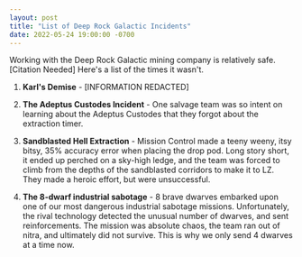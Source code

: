 ```yaml
---
layout: post
title: "List of Deep Rock Galactic Incidents"
date: 2022-05-24 19:00:00 -0700
---
```


Working with the Deep Rock Galactic mining company is relatively safe. [Citation Needed] Here's a list of the times it wasn't. 

1. **Karl's Demise** - [INFORMATION REDACTED]

2. **The Adeptus Custodes Incident** - One salvage team was so intent on learning about the Adeptus Custodes that they forgot about the extraction timer. 

3. **Sandblasted Hell Extraction** - Mission Control made a teeny weeny, itsy bitsy, 35% accuracy error when placing the drop pod. Long story short, it ended up perched on a sky-high ledge, and the team was forced to climb from the depths of the sandblasted corridors to make it to LZ. They made a heroic effort, but were unsuccessful.

4. **The 8-dwarf industrial sabotage** - 8 brave dwarves embarked upon one of our most dangerous industrial sabotage missions. Unfortunately, the rival technology detected the unusual number of dwarves, and sent reinforcements. The mission was absolute chaos, the team ran out of nitra, and ultimately did not survive. This is why we only send 4 dwarves at a time now. 
